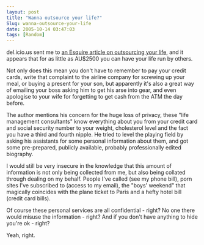 ```yaml
---
layout: post
title: "Wanna outsource your life?"
Slug: wanna-outsource-your-life
date: 2005-10-14 03:47:03
tags: [Random]
---
```

del.icio.us sent me to [an Esquire article on outsourcing your life](http://www.smartmoney.com/esquire/index.cfm?Story=20050909-outsource), and it appears that for as little as AU$2500 you can have your life run by others.

Not only does this mean you don't have to remember to pay your credit cards, write that complaint to the airline company for screwing up your meal, or buying a present for your son, but apparently it's also a great way of emailing your boss asking him to get his arse into gear, and even apologise to your wife for forgetting to get cash from the ATM the day before.

The author mentions his concern for the huge loss of privacy, these "life management consultants" know everything about you from your credit card and social security number to your weight, cholesterol level and the fact you have a third and fourth nipple. He tried to level the playing field by asking his assistants for some personal information about them, and got some pre-prepared, publicly available, probably professionally edited biography.

I would still be very insecure in the knowledge that this amount of information is not only being collected from me, but also being collated through dealing on my behalf. People I've called (see my phone bill), porn sites I've subscribed to (access to my email), the "boys' weekend" that magically coincides with the plane ticket to Paris and a hefty hotel bill (credit card bills).

Of course these personal services are all confidential - right? No one there would misuse the information - right? And if you don't have anything to hide you're ok - right?

Yeah, right.
